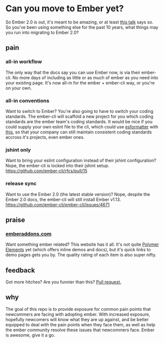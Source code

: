 # Can you move to Ember yet?

So Ember 2.0 is out, it's meant to be amazing, or at least [this talk](https://www.youtube.com/watch?v=maAWS8URMJs) says so. So you've been using something else for the past 10 years, what things may you run into migrating to Ember 2.0?


## pain


### all-in workflow
The only way that the docs say you can use Ember now, is via their ember-cli. No more days of including as little or as much of ember as you need into your existing page. It's now all-in for the ember + ember-cli way, or you're on your own.


### all-in conventions
Want to switch to Ember? You're also going to have to switch your coding standards. The ember-cli will scaffold a new project for you which coding standards are the ember team's coding standards. It would be nice if you could supply your own eslint file to the cli, which could use [esformatter](https://github.com/millermedeiros/esformatter/) with [this](https://github.com/flet/eslint-to-esformatter), so that your company can still maintain consistent coding standards accross it's projects, even ember ones.


### jshint only
Want to bring your eslint configuration instead of their jshint configuration? Nope, the ember-cli is locked into their jshint setup. https://github.com/ember-cli/rfcs/pull/15


### release sync
Want to use the Ember 2.0 (the latest stable version)? Nope, despite the Ember 2.0 docs, the ember-cli will still install Ember v1.13. https://github.com/ember-cli/ember-cli/issues/4671


## praise

### [emberaddons.com](http://www.emberaddons.com)
Want something ember related? This website has it all. It's not quite [Polymer Elements](https://elements.polymer-project.org) yet (which offers inline demos and docs), but it's quick links to demo pages gets you by. The quality rating of each item is also super nifty.



## feedback

Got more hitches? Are you funnier than this? [Pull request.](https://github.com/balupton/can-you-move-to-ember-yet/edit/master/README.md)

## why

The goal of this repo is to provide exposure for common pain points that newcommers are facing with adopting ember. With increased exposure, hopefully newcomers will know what they are up against, and be better equipped to deal with the pain points when they face them, as well as help the ember community resolve these issues that newcommers face. Ember is awesome, give it a go.
